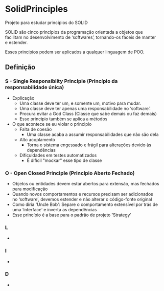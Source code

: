 # SolidPrinciples
Projeto para estudar principios do SOLID

SOLID são cinco princípios da programação orientada a objetos que facilitam no desenvolvimento de ‘softwares’, tornando-os fáceis de manter e estender. 

Esses princípios podem ser aplicados a qualquer linguagem de POO.

## Definição

### S - Single Responsiblity Principle (Princípio da responsabilidade única)
- Explicação
  - Uma classe deve ter um, e somente um, motivo para mudar.
  - Uma classe deve ter apenas uma responsabilidade no ‘software’.
  - Procura evitar a God Class (Classe que sabe demais ou faz demais)
  - Esse principio também se aplica a métodos
- O que acontece se eu violar o principio
  - Falta de coesão
    - Uma classe acaba a assumir responsabilidades que não são dela
  - Alto acoplamento
    - Torna o sistema engessado e frágil para alterações devido às dependências
  - Dificuldades em testes automatizados
    - É difícil "mockar" esse tipo de classe 

### O - Open Closed Principle (Princípio Aberto Fechado)

- Objetos ou entidades devem estar abertos para extensão, mas fechados para modificação
- Quando novos comportamentos e recursos precisam ser adicionados no ‘software’, devemos estender e não alterar o código-fonte original
- Como diria 'Uncle Bob': Separe o comportamento extensível por trás de uma ‘interface’ e inverta as dependências
- Esse princípio é a base para o padrão de projeto 'Strategy'

### L

-

### I

-

### D

-
